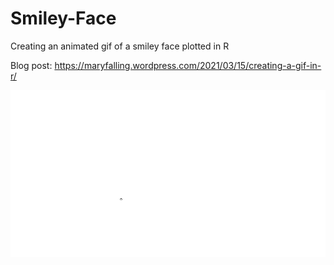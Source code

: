 # Smiley-Face
Creating an animated gif of a smiley face plotted in R

Blog post: https://maryfalling.wordpress.com/2021/03/15/creating-a-gif-in-r/

![alt-text](gifs/smiley3.gif)
